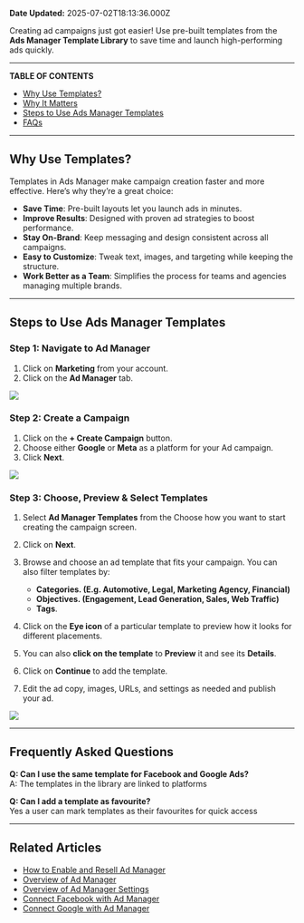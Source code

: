 **Date Updated:** 2025-07-02T18:13:36.000Z

Creating ad campaigns just got easier! Use pre-built templates from the **Ads Manager Template Library** to save time and launch high-performing ads quickly.

---

**TABLE OF CONTENTS**

* [ Why Use Templates?](#%E2%9C%85-Why-Use-Templates?)
* [Why It Matters](#Why-It-Matters)
* [Steps to Use Ads Manager Templates](#Steps-to-Use-Ads-Manager-Templates)
* [FAQs](#FAQs)

---

## **Why Use Templates?**

  
Templates in Ads Manager make campaign creation faster and more effective. Here’s why they’re a great choice:

  
* **Save Time**: Pre-built layouts let you launch ads in minutes.
* **Improve Results**: Designed with proven ad strategies to boost performance.
* **Stay On-Brand**: Keep messaging and design consistent across all campaigns.
* **Easy to Customize**: Tweak text, images, and targeting while keeping the structure.
* **Work Better as a Team**: Simplifies the process for teams and agencies managing multiple brands.

---

## **Steps to Use Ads Manager Templates**

  
### **Step 1:** Navigate to Ad Manager

  
1. Click on **Marketing** from your account.
2. Click on the **Ad Manager** tab.

![](https://jumpshare.com/v/UMX7xWJS4edmpepgwCdk+/Screen+Shot+2025-07-02+at+5.34.20+PM.png)
  
  
### **Step 2:** Create a Campaign

  
1. Click on the **\+ Create Campaign** button.
2. Choose either **Google** or **Meta** as a platform for your Ad campaign.
3. Click **Next**.

  
![](https://jumpshare.com/v/3JTOOgVzFMRvE4oDPD5V+/GIF+Recording+2025-07-02+at+5.39.57+PM.gif)
  
  
### **Step 3:** Choose, Preview & Select Templates  

  
1. Select **Ad Manager Templates** from the Choose how you want to start creating the campaign screen.
2. Click on **Next**.
3. Browse and choose an ad template that fits your campaign. You can also filter templates by:  
    
   * **Categories. (E.g. Automotive, Legal, Marketing Agency, Financial)**  
   * **Objectives. (Engagement, Lead Generation, Sales, Web Traffic)**  
   * **Tags**.
4. Click on the **Eye icon** of a particular template to preview how it looks for different placements.
5. You can also **click on the template** to **Preview** it and see its **Details**.
6. Click on **Continue** to add the template.
7. Edit the ad copy, images, URLs, and settings as needed and publish your ad.

**![](https://jumpshare.com/v/HdwDQdjswxZbUX99dkrd+/GIF+Recording+2025-07-02+at+6.05.53+PM.gif)**

---

## **Frequently Asked Questions**

  
**Q: Can I use the same template for Facebook and Google Ads?**  
A: The templates in the library are linked to platforms  
  
**Q: Can I add a template as favourite?**  
Yes a user can mark templates as their favourites for quick access

---

## **Related Articles**

  
* [How to Enable and Resell Ad Manager](https://help.gohighlevel.com/en/support/solutions/articles/155000004261)
* [Overview of Ad Manager](https://help.gohighlevel.com/en/support/solutions/articles/155000002433)
* [Overview of Ad Manager Settings](https://help.gohighlevel.com/en/support/solutions/articles/155000003051)
* [Connect Facebook with Ad Manager](https://help.gohighlevel.com/en/support/solutions/articles/155000003044)
* [Connect Google with Ad Manager](https://help.gohighlevel.com/en/support/solutions/articles/155000004542)